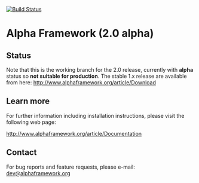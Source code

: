 [![Build Status](https://travis-ci.org/alphadevx/alpha.svg?branch=2.0.0)](https://travis-ci.org/alphadevx/alpha)

Alpha Framework (2.0 alpha)
===========================

Status
------

Note that this is the working branch for the 2.0 release, currently with **alpha** status so **not suitable for production**.  The stable 1.x release are available from here: http://www.alphaframework.org/article/Download

Learn more
----------

For further information including installation instructions, please visit the following web page:

http://www.alphaframework.org/article/Documentation

Contact
-------

For bug reports and feature requests, please e-mail: dev@alphaframework.org
